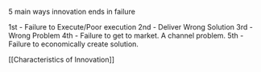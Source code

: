
5 main ways innovation ends in failure

1st - Failure to Execute/Poor execution
2nd - Deliver Wrong Solution
3rd - Wrong Problem
4th - Failure to get to market. A channel problem. 
5th - Failure to economically create solution. 



[[Characteristics of Innovation]]